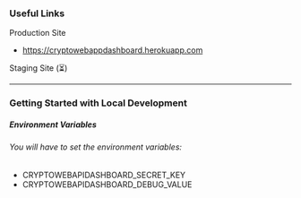### Useful Links

Production Site 
  - https://cryptowebappdashboard.herokuapp.com

Staging Site (⏳)

---

### Getting Started with Local Development

##### Environment Variables

###### You will have to set the environment variables:
- CRYPTOWEBAPIDASHBOARD_SECRET_KEY
- CRYPTOWEBAPIDASHBOARD_DEBUG_VALUE


